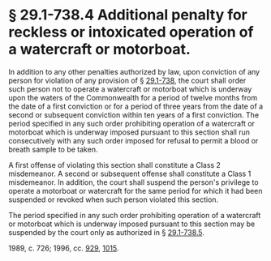 # § 29.1-738.4 Additional penalty for reckless or intoxicated operation of a watercraft or motorboat.

<p>In addition to any other penalties authorized by law, upon conviction of any person for violation of any provision of § <a href='http://law.lis.virginia.gov/vacode/29.1-738/'>29.1-738</a>, the court shall order such person not to operate a watercraft or motorboat which is underway upon the waters of the Commonwealth for a period of twelve months from the date of a first conviction or for a period of three years from the date of a second or subsequent conviction within ten years of a first conviction. The period specified in any such order prohibiting operation of a watercraft or motorboat which is underway imposed pursuant to this section shall run consecutively with any such order imposed for refusal to permit a blood or breath sample to be taken.</p><p>A first offense of violating this section shall constitute a Class 2 misdemeanor. A second or subsequent offense shall constitute a Class 1 misdemeanor. In addition, the court shall suspend the person's privilege to operate a motorboat or watercraft for the same period for which it had been suspended or revoked when such person violated this section.</p><p>The period specified in any such order prohibiting operation of a watercraft or motorboat which is underway imposed pursuant to this section may be suspended by the court only as authorized in § <a href='http://law.lis.virginia.gov/vacode/29.1-738.5/'>29.1-738.5</a>.</p><p>1989, c. 726; 1996, cc. <a href='http://lis.virginia.gov/cgi-bin/legp604.exe?961+ful+CHAP0929'>929</a>, <a href='http://lis.virginia.gov/cgi-bin/legp604.exe?961+ful+CHAP1015'>1015</a>.</p>